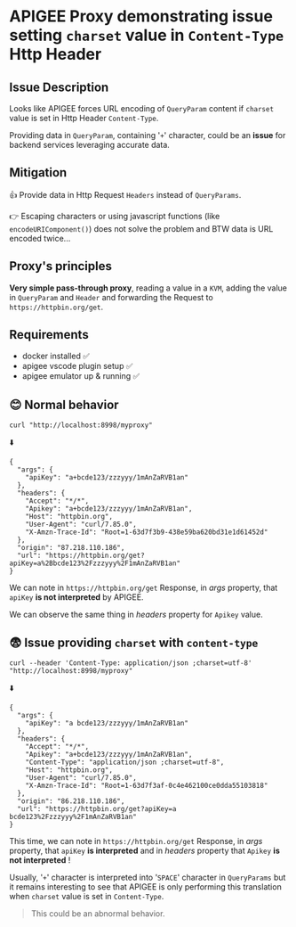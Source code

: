 # APIGEE Proxy demonstrating issue setting `charset` value in `Content-Type` Http Header    

## Issue Description

Looks like APIGEE forces URL encoding of `QueryParam` content if `charset` value is set in Http Header `Content-Type`. 

Providing data in `QueryParam`, containing '`+`' character, could be an **issue** for backend services leveraging accurate data.

## Mitigation

:thumbsup: Provide data in Http Request `Headers` instead of `QueryParams`. 

:point_right: Escaping characters or using javascript functions (like  `encodeURIComponent()`) does not solve the problem and BTW data is URL encoded twice...
 
## Proxy's principles

**Very simple pass-through proxy**, reading a value in a `KVM`, adding the value in `QueryParam` and `Header` and forwarding the Request to `https://httpbin.org/get`. 

## Requirements
-  docker installed :white_check_mark:
-  apigee vscode plugin setup :white_check_mark:
-  apigee emulator up & running :white_check_mark:

## :blush: Normal behavior

```
curl "http://localhost:8998/myproxy"
```
:arrow_down:
```
{
  "args": {
    "apiKey": "a+bcde123/zzzyyy/1mAnZaRVB1an"
  }, 
  "headers": {
    "Accept": "*/*", 
    "Apikey": "a+bcde123/zzzyyy/1mAnZaRVB1an", 
    "Host": "httpbin.org", 
    "User-Agent": "curl/7.85.0", 
    "X-Amzn-Trace-Id": "Root=1-63d7f3b9-438e59ba620bd31e1d61452d"
  }, 
  "origin": "87.218.110.186", 
  "url": "https://httpbin.org/get?apiKey=a%2Bbcde123%2Fzzzyyy%2F1mAnZaRVB1an"
}
```

We can note in `https://httpbin.org/get` Response, in _args_ property, that `apiKey` **is not interpreted** by APIGEE.

We can observe the same thing in _headers_ property for `Apikey` value.

## :fearful: Issue providing `charset` with `content-type`

```
curl --header 'Content-Type: application/json ;charset=utf-8' "http://localhost:8998/myproxy"
```
:arrow_down:
```
{
  "args": {
    "apiKey": "a bcde123/zzzyyy/1mAnZaRVB1an"
  }, 
  "headers": {
    "Accept": "*/*", 
    "Apikey": "a+bcde123/zzzyyy/1mAnZaRVB1an", 
    "Content-Type": "application/json ;charset=utf-8", 
    "Host": "httpbin.org", 
    "User-Agent": "curl/7.85.0", 
    "X-Amzn-Trace-Id": "Root=1-63d7f3af-0c4e462100ce0dda55103818"
  }, 
  "origin": "86.218.110.186", 
  "url": "https://httpbin.org/get?apiKey=a bcde123%2Fzzzyyy%2F1mAnZaRVB1an"
}
```

This time, we can note in `https://httpbin.org/get` Response, in _args_ property, that `apiKey` **is interpreted** and in _headers_ property that `Apikey` **is not interpreted** !

Usually, '`+`' character is interpreted into '`SPACE`' character in `QueryParams` but it remains interesting to see that APIGEE is only performing this translation when `charset` value is set in `Content-Type`.

> This could be an abnormal behavior.
